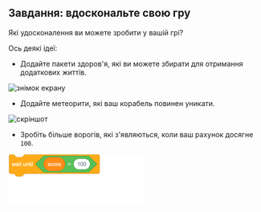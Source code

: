 ## Завдання: вдоскональте свою гру

Які удосконалення ви можете зробити у вашій грі?

Ось деякі ідеї:

+ Додайте пакети здоров'я, які ви можете збирати для отримання додаткових життів.

![знімок екрану](images/invaders-aid.png)

+ Додайте метеорити, які ваш корабель повинен уникати.

![скріншот](images/invaders-rocks.png)

+ Зробіть більше ворогів, які з'являються, коли ваш рахунок досягне `100`.

![blocks_1546522852_9177506](images/blocks_1546522852_9177506.png)